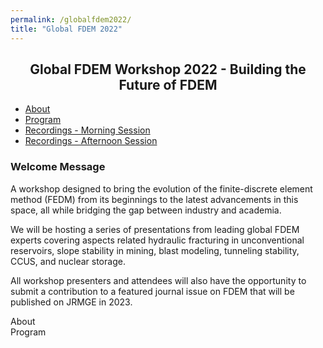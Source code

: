 ```yaml
---
permalink: /globalfdem2022/
title: "Global FDEM 2022"
---
```



<link rel="stylesheet" href="https://cdn.bootcss.com/bootstrap/3.3.7/css/bootstrap.min.css">

<center><h2 class="elementor-heading-title elementor-size-large">Global FDEM Workshop 2022 - Building the Future of FDEM</h2></center>




<!-- nav -->
<ul class="nav nav-tabs" role="tablist">
    <li role="presentation" class="active"><a href="#About" aria-controls="About" role="tab" data-toggle="tab">About</a></li>
	<li role="presentation"><a href="#Program" aria-controls="Program" role="tab" data-toggle="tab">Program</a></li>
	<li role="presentation"><a href="#Recordings - Morning Session" aria-controls="Recordings - Morning Session" role="tab" data-toggle="tab">Recordings - Morning Session</a></li>
	<li role="presentation"><a href="#Recordings - Afternoon Session" aria-controls="Recordings - Afternoon Session" role="tab" data-toggle="tab">Recordings - Afternoon Session<a></li>
</ul>	

<!-- Panel -->
<div class="tab-content">
    <div role="tabpanel" class="tab-pane active" id="About">
	    <h3><strong>Welcome Message</strong></h3>
		<p>A workshop designed to bring the evolution of the finite-discrete element method (FEDM) from its beginnings to the latest advancements in this space, all while bridging the gap between industry and academia.</p>
		<p>We will be hosting a series of presentations from leading global FDEM experts covering aspects related hydraulic fracturing in unconventional reservoirs, slope stability in mining, blast modeling, tunneling stability, CCUS, and nuclear storage.</p>
		<p>All workshop presenters and attendees will also have the opportunity to submit a contribution to a featured journal issue on FDEM that will be published on JRMGE in 2023.</p> <http://www.jrmge.cn/newscontent-4-135.html>
	</div>
	<div role="tabpanel" class="tab-pane" id="Program" hidden="hidden">
	    aaa
	</div>
	<div role="tabpanel" class="tab-pane" id="Recordings - Morning Session" hidden="hidden">
        bbbb
    </div>
	<div role="tabpanel" class="tab-pane" id="Recordings - Afternoon Session" hidden="hidden">
        cccc
    </div>
</div>




<div class="elementor-tabs-content-wrapper" role="tablist" aria-orientation="vertical">
	<div class="elementor-tab-title elementor-tab-mobile-title" aria-selected="true" data-tab="1" 
role="tab" tabindex="0" aria-controls="elementor-tab-content-1651" aria-expanded="false">About</div>
	<div id="elementor-tab-content-1651" class="elementor-tab-content elementor-clearfix" data-tab="1" 
role="tabpanel" aria-labelledby="elementor-tab-title-1651" tabindex="0" 
hidden="false"><h3><strong>Welcome Message</strong></h3> ... </div>


<div class="elementor-tab-title elementor-tab-mobile-title" aria-selected="false" data-tab="2" role="tab" 
tabindex="-1" aria-controls="elementor-tab-content-1652" aria-expanded="false">Program</div>
					<div id="elementor-tab-content-1652" class="elementor-tab-content elementor-clearfix" 
data-tab="2" role="tabpanel" aria-labelledby="elementor-tab-title-1652" tabindex="0" 
hidden="hidden"> ... </div>

